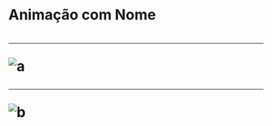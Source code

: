 <h1> Animação com Nome <h1>
<hr>
  
![a](https://user-images.githubusercontent.com/82732587/118192085-fa37a700-b41b-11eb-8032-757a97670392.png)

<hr>

![b](https://user-images.githubusercontent.com/82732587/118192211-2d7a3600-b41c-11eb-894c-51f2a3fef466.png)
